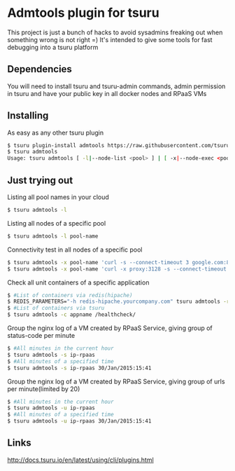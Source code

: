 # Admtools plugin for tsuru

This project is just a bunch of hacks to avoid sysadmins freaking out when something wrong is not right =) 
It's intended to give some tools for fast debugging into a tsuru platform

## Dependencies
You will need to install tsuru and tsuru-admin commands, admin permission in tsuru and have your public key in all docker nodes and RPaaS VMs

## Installing

As easy as any other tsuru plugin
```bash
$ tsuru plugin-install admtools https://raw.githubusercontent.com/tsuru/admtools/master/admtools
$ tsuru admtools
Usage: tsuru admtools [ -l|--node-list <pool> ] | [ -x|--node-exec <pool> 'cmd' ] | [ --check-app|-c appname <path> ] | [ --check-app-router|-r appname <path> ] | [ -s|--rpaas-status-code-per-minute ip-rpaas <stringlog> ] | [ -u|--rpaas-url-equal-per-minute ip-rpaas <stringlog> ] | [ --help|-h ]
```
## Just trying out

Listing all pool names in your cloud

```bash
$ tsuru admtools -l
```

Listing all nodes of a specific pool

```bash
$ tsuru admtools -l pool-name
```

Connectivity test in all nodes of a specific pool 

```bash
$ tsuru admtools -x pool-name 'curl -s --connect-timeout 3 google.com:80 && echo OK || echo BAD'
$ tsuru admtools -x pool-name 'curl -x proxy:3128 -s --connect-timeout 3 google.com:80 && echo OK || echo BAD'
```

Check all unit containers of a specific application

```bash
$ #List of containers via redis(hipache)
$ REDIS_PARAMETERS="-h redis-hipache.yourcompany.com" tsuru admtools -r appname /healthcheck/
$ #List of containers via tsuru
$ tsuru admtools -c appname /healthcheck/
```

Group the nginx log of a VM created by RPaaS Service, giving group of status-code per minute 

```bash
$ #All minutes in the current hour
$ tsuru admtools -s ip-rpaas 
$ #All minutes of a specified time
$ tsuru admtools -s ip-rpaas 30/Jan/2015:15:41
```

Group the nginx log of a VM created by RPaaS Service, giving group of urls per minute(limited by 20) 

```bash
$ #All minutes in the current hour
$ tsuru admtools -u ip-rpaas 
$ #All minutes of a specified time
$ tsuru admtools -u ip-rpaas 30/Jan/2015:15:41
```


## Links

http://docs.tsuru.io/en/latest/using/cli/plugins.html
